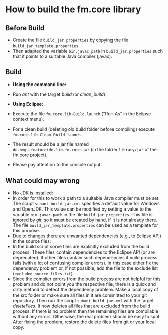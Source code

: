 # How to build the fm.core library

## Before Build
 - Create the file `build_jar.properties` by copying the file `build_jar_template.properties`.
 - Then adapted the variable `bin.javac.path` in `build_jar.properties` such that it points to a suitable Java compiler (javac).

## Build
 - **Using the command line:**
  - Run *ant* with the target *build* (or *clean_build*).
 - **Using Eclipse:**
  - Execute the file `fm.core.lib-Build.launch` ("Run As" in the Eclipse context menu).
  - For a clean build (deleting old build folder before compiling) execute `fm.core.lib-Clean_Build.launch`.

 - The result should be a jar file named `de.ovgu.featureide.lib.fm.core.jar` (in the folder `library/jar` of the fm.core project).
	
 - Please pay attention to the console output.

## What could may wrong
 - No JDK is installed:	
  - In order for this to work a path to a suitable Java compiler must be set.
	The script `subant_build_jar.xml` specifies a default value for Windows and OpenJDK.
	This value can be modified by setting a value to the variable `bin.javac.path` in the file `build_jar.properties`.
	This file is ignored by *git*, so it must be created by hand, if it is not already there.
	The file `build_jar_template.properties` can be used as a template for this purpose.
 - Due to changes there are unwanted dependencies (e.g., to Eclipse API) in the source files:
  - In the build script some files are explicitly excluded from the build process.
	These files contain dependencies to the Eclipse API (or are deprecated).
	If other files contain such dependencies it build process fails (with a lot of confusing complier errors).
	In this case either fix the dependency problem or, if not possible, add the file to the exclude list (`excluded_source_files.txt`).
  - Since the complier errors from the build process are not helpful for this problem and do not point you the respective file, there is a quick and dirty method to detect the dependency problem.
	Make a local copy of the src folder or make sure all files in it are committed to your git repository.
	Then run the script `subant_build_jar.xml` with the target *deleteFiles*.
	It now deletes all files that are excluded from the build process.
	If there is no problem then the remaining files are compilable without any errors.
	Otherwise, the real problem should be easy to spot.
	After fixing the problem, restore the delete files from git or your local copy.

